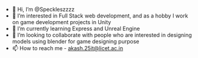 - 👋 Hi, I’m @Speckleszzzz
- 👀 I’m interested in Full Stack web development, and as a hobby I work on game development projects in Unity
- 🌱 I’m currently learning Express and Unreal Engine
- 💞️ I’m looking to collaborate with people who are interested in designing models using blender for game designing purpose
- 📫 How to reach me - akash.25it@licet.ac.in

<!---
Speckleszzzz/Speckleszzzz is a ✨ special ✨ repository because its `README.md` (this file) appears on your GitHub profile.
You can click the Preview link to take a look at your changes.
--->
